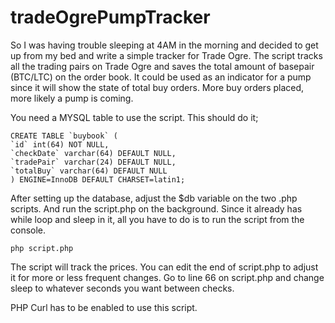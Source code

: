 # tradeOgrePumpTracker

So I was having trouble sleeping at 4AM in the morning and decided to get up from my bed and write a simple tracker for Trade Ogre. The script tracks all the trading pairs on Trade Ogre and saves the total amount of basepair (BTC/LTC) on the order book. It could be used as an indicator for a pump since it will show the state of total buy orders. More buy orders placed, more likely a pump is coming.


You need a MYSQL table to use the script. This should do it;

    CREATE TABLE `buybook` (
    `id` int(64) NOT NULL,
    `checkDate` varchar(64) DEFAULT NULL,
    `tradePair` varchar(24) DEFAULT NULL,
    `totalBuy` varchar(64) DEFAULT NULL
    ) ENGINE=InnoDB DEFAULT CHARSET=latin1;
    
After setting up the database, adjust the $db variable on the two .php scripts. And run the script.php on the background. Since it already has while loop and sleep in it, all you have to do is to run the script from the console.

    php script.php
    
The script will track the prices. You can edit the end of script.php to adjust it for more or less frequent changes. Go to line 66 on script.php and change sleep to whatever seconds you want between checks.

PHP Curl has to be enabled to use this script.



    
